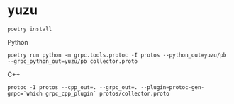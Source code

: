 # yuzu


```
poetry install
```

Python

```
poetry run python -m grpc.tools.protoc -I protos --python_out=yuzu/pb --grpc_python_out=yuzu/pb collector.proto
```

C++

```
protoc -I protos --cpp_out=. --grpc_out=. --plugin=protoc-gen-grpc=`which grpc_cpp_plugin` protos/collector.proto

```

